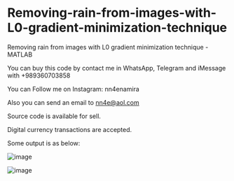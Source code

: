 # Removing-rain-from-images-with-L0-gradient-minimization-technique
Removing rain from images with L0 gradient minimization technique - MATLAB

You can buy this code by contact me in WhatsApp, Telegram and iMessage with +989360703858

You can Follow me on Instagram: nn4enamira

Also you can send an email to nn4e@aol.com

Source code is available for sell.

Digital currency transactions are accepted.

Some output is as below:

![image](https://github.com/user-attachments/assets/0ccaffb7-f6d6-483e-a890-8f55eee3a432)

![image](https://github.com/user-attachments/assets/7a95258d-d5da-44a8-935b-5f17a8788d9a)


